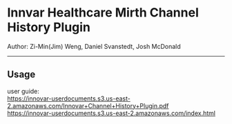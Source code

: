 # Innvar Healthcare Mirth Channel History Plugin

Author: Zi-Min(Jim) Weng, Daniel Svanstedt, Josh McDonald

---
## Usage
user guide:<br />
https://innovar-userdocuments.s3.us-east-2.amazonaws.com/Innovar+Channel+History+Plugin.pdf <br />
https://innovar-userdocuments.s3.us-east-2.amazonaws.com/index.html




